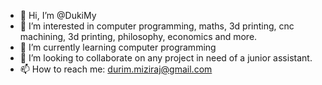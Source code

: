 - 👋 Hi, I’m @DukiMy
- 👀 I’m interested in computer programming, maths, 3d printing, cnc machining, 3d printing, philosophy, economics and more.
- 🌱 I’m currently learning computer programming
- 💞️ I’m looking to collaborate on any project in need of a junior assistant.
- 📫 How to reach me: durim.miziraj@gmail.com

<!---
DukiMy/DukiMy is a ✨ special ✨ repository because its `README.md` (this file) appears on your GitHub profile.
You can click the Preview link to take a look at your changes.
--->

